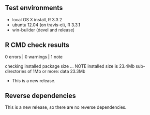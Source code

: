 ## Test environments
* local OS X install, R 3.3.2
* ubuntu 12.04 (on travis-ci), R 3.3.1
* win-builder (devel and release)

## R CMD check results

0 errors | 0 warnings | 1 note

checking installed package size ... NOTE
  installed size is 23.4Mb
  sub-directories of 1Mb or more:
    data  23.3Mb

* This is a new release.

## Reverse dependencies

This is a new release, so there are no reverse dependencies.
